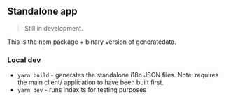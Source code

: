 ## Standalone app

> Still in development.
 
This is the npm package + binary version of generatedata.


### Local dev

- `yarn build` - generates the standalone i18n JSON files. Note: requires the main client/ application to have been built first.
- `yarn dev` - runs index.ts for testing purposes
